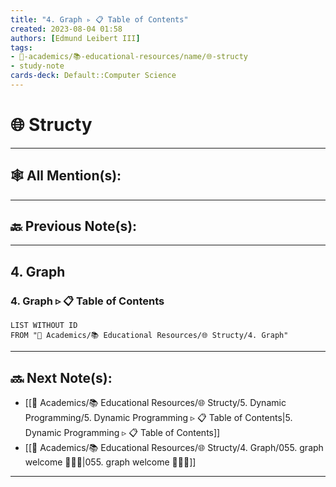 ```yaml
---
title: "4. Graph ▹ 📋 Table of Contents"
created: 2023-08-04 01:58 
authors: [Edmund Leibert III]
tags: 
- 🔴-academics/📚-educational-resources/name/🌐-structy
- study-note
cards-deck: Default::Computer Science
---
```


# 🌐 Structy

---

## 🕸️ All Mention(s): 

---

## 🔙 Previous Note(s):

---

## 4. Graph


### 4. Graph ▹ 📋 Table of Contents
```dataview
LIST WITHOUT ID
FROM "🔴 Academics/📚 Educational Resources/🌐 Structy/4. Graph"
```


---

## 🔜 Next Note(s):
- [[🔴 Academics/📚 Educational Resources/🌐 Structy/5. Dynamic Programming/5. Dynamic Programming ▹ 📋 Table of Contents|5. Dynamic Programming ▹ 📋 Table of Contents]]
- [[🔴 Academics/📚 Educational Resources/🌐 Structy/4. Graph/055. graph welcome 👨🏻‍🏫|055. graph welcome 👨🏻‍🏫]]

---
